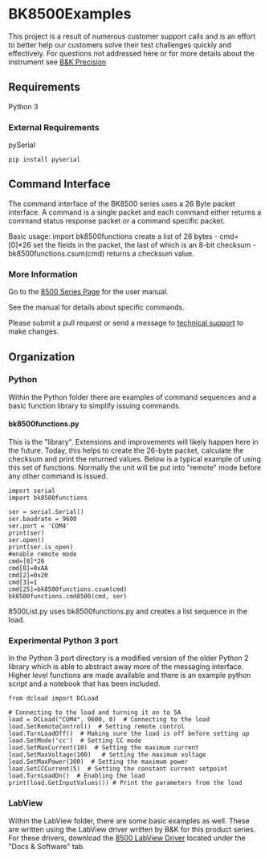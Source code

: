 # BK8500Examples

This project is a result of numerous customer support calls and is an effort to better help our customers solve their test challenges quickly and effectively. For questions not addressed here or for more details about the instrument see [B&K Precision](http://www.bkprecision.com)

## Requirements
Python 3
### External Requirements

pySerial
```
pip install pyserial
```

## Command Interface
The command interface of the BK8500 series uses a 26 Byte packet interface. A command is a single packet and each command either returns a command status response packet or a command specific packet.

Basic usage:
import bk8500functions
create a list of 26 bytes - cmd=[0]*26
set the fields in the packet, the last of which is an 8-bit checksum - bk8500functions.csum(cmd) returns a checksum value.

### More Information
Go to the [8500 Series Page](https://www.bkprecision.com/products/dc-electronic-loads/8500-300-w-programmable-dc-electronic-load.html) for the user manual.

See the manual for details about specific commands.

Please submit a pull request or send a message to [technical support](https://www.bkprecision.com/support/contact-technician.html) to make changes.

## Organization

### Python
Within the Python folder there are examples of command sequences and a basic function library to simplify issuing commands.

#### bk8500functions.py
This is the "library". Extensions and improvements will likely happen here in the future. Today, this helps to create the 26-byte packet, calculate the checksum and print the returned values. Below is a typical example of using this set of functions. Normally the unit will be put into "remote" mode before any other command is issued.

```
import serial
import bk8500functions

ser = serial.Serial()
ser.baudrate = 9600
ser.port = 'COM4'
print(ser)
ser.open()
print(ser.is_open)
#enable remote mode
cmd=[0]*26
cmd[0]=0xAA
cmd[2]=0x20
cmd[3]=1
cmd[25]=bk8500functions.csum(cmd)
bk8500functions.cmd8500(cmd, ser)
```

8500List.py uses bk8500functions.py and creates a list sequence in the load.

### Experimental Python 3 port
In the Python 3 port directory is a modified version of the older Python 2 library which is able to abstract away more of the messaging interface. Higher level functions are made available and there is an example python script and a notebook that has been included.

```
from dcload import DCLoad

# Connecting to the load and turning it on to 5A
load = DCLoad("COM4", 9600, 0)  # Connecting to the load
load.SetRemoteControl()  # Setting remote control
load.TurnLoadOff()  # Making sure the load is off before setting up
load.SetMode('cc')  # Setting CC mode
load.SetMaxCurrent(10)  # Setting the maximum current
load.SetMaxVoltage(100)   # Setting the maximum voltage
load.SetMaxPower(300)  # Setting the maximum power
load.SetCCCurrent(5)  # Setting the constant current setpoint
load.TurnLoadOn()  # Enabling the load
print(load.GetInputValues()) # Print the parameters from the load
```

### LabView
Within the LabView folder, there are some basic examples as well. These are written using the LabView driver written by B&K for this product series. For these drivers, download the [8500 LabView Driver](https://www.bkprecision.com/products/dc-electronic-loads/8500-300-w-programmable-dc-electronic-load.html) located under the "Docs & Software" tab.

